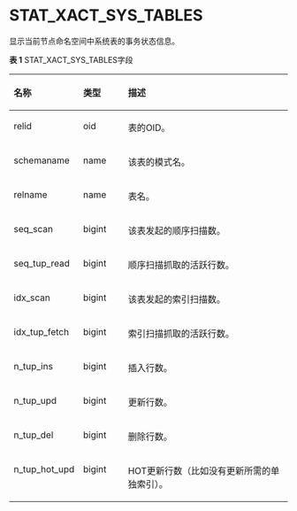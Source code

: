 # STAT\_XACT\_SYS\_TABLES

显示当前节点命名空间中系统表的事务状态信息。

**表 1**  STAT\_XACT\_SYS\_TABLES字段

<a name="zh-cn_topic_0237122603_table9173863118"></a>
<table><thead align="left"><tr id="zh-cn_topic_0237122603_row529966916"><th class="cellrowborder" valign="top" width="17.27%" id="mcps1.2.4.1.1"><p id="zh-cn_topic_0237122603_p1229919619110"><a name="zh-cn_topic_0237122603_p1229919619110"></a><a name="zh-cn_topic_0237122603_p1229919619110"></a><strong id="zh-cn_topic_0237122603_b152991667120"><a name="zh-cn_topic_0237122603_b152991667120"></a><a name="zh-cn_topic_0237122603_b152991667120"></a>名称</strong></p>
</th>
<th class="cellrowborder" valign="top" width="16.8%" id="mcps1.2.4.1.2"><p id="zh-cn_topic_0237122603_p162993617117"><a name="zh-cn_topic_0237122603_p162993617117"></a><a name="zh-cn_topic_0237122603_p162993617117"></a><strong id="zh-cn_topic_0237122603_b92994620110"><a name="zh-cn_topic_0237122603_b92994620110"></a><a name="zh-cn_topic_0237122603_b92994620110"></a>类型</strong></p>
</th>
<th class="cellrowborder" valign="top" width="65.93%" id="mcps1.2.4.1.3"><p id="zh-cn_topic_0237122603_p122998617119"><a name="zh-cn_topic_0237122603_p122998617119"></a><a name="zh-cn_topic_0237122603_p122998617119"></a><strong id="zh-cn_topic_0237122603_b11300156217"><a name="zh-cn_topic_0237122603_b11300156217"></a><a name="zh-cn_topic_0237122603_b11300156217"></a>描述</strong></p>
</th>
</tr>
</thead>
<tbody><tr id="zh-cn_topic_0237122603_row153001261713"><td class="cellrowborder" valign="top" width="17.27%" headers="mcps1.2.4.1.1 "><p id="zh-cn_topic_0237122603_p203003614110"><a name="zh-cn_topic_0237122603_p203003614110"></a><a name="zh-cn_topic_0237122603_p203003614110"></a>relid</p>
</td>
<td class="cellrowborder" valign="top" width="16.8%" headers="mcps1.2.4.1.2 "><p id="zh-cn_topic_0237122603_p030017619118"><a name="zh-cn_topic_0237122603_p030017619118"></a><a name="zh-cn_topic_0237122603_p030017619118"></a>oid</p>
</td>
<td class="cellrowborder" valign="top" width="65.93%" headers="mcps1.2.4.1.3 "><p id="zh-cn_topic_0237122603_p130019610119"><a name="zh-cn_topic_0237122603_p130019610119"></a><a name="zh-cn_topic_0237122603_p130019610119"></a>表的OID。</p>
</td>
</tr>
<tr id="zh-cn_topic_0237122603_row1430096116"><td class="cellrowborder" valign="top" width="17.27%" headers="mcps1.2.4.1.1 "><p id="zh-cn_topic_0237122603_p5300662111"><a name="zh-cn_topic_0237122603_p5300662111"></a><a name="zh-cn_topic_0237122603_p5300662111"></a>schemaname</p>
</td>
<td class="cellrowborder" valign="top" width="16.8%" headers="mcps1.2.4.1.2 "><p id="zh-cn_topic_0237122603_p163003611118"><a name="zh-cn_topic_0237122603_p163003611118"></a><a name="zh-cn_topic_0237122603_p163003611118"></a>name</p>
</td>
<td class="cellrowborder" valign="top" width="65.93%" headers="mcps1.2.4.1.3 "><p id="zh-cn_topic_0237122603_p19300116816"><a name="zh-cn_topic_0237122603_p19300116816"></a><a name="zh-cn_topic_0237122603_p19300116816"></a>该表的模式名。</p>
</td>
</tr>
<tr id="zh-cn_topic_0237122603_row14300961711"><td class="cellrowborder" valign="top" width="17.27%" headers="mcps1.2.4.1.1 "><p id="zh-cn_topic_0237122603_p173001161711"><a name="zh-cn_topic_0237122603_p173001161711"></a><a name="zh-cn_topic_0237122603_p173001161711"></a>relname</p>
</td>
<td class="cellrowborder" valign="top" width="16.8%" headers="mcps1.2.4.1.2 "><p id="zh-cn_topic_0237122603_p23011461010"><a name="zh-cn_topic_0237122603_p23011461010"></a><a name="zh-cn_topic_0237122603_p23011461010"></a>name</p>
</td>
<td class="cellrowborder" valign="top" width="65.93%" headers="mcps1.2.4.1.3 "><p id="zh-cn_topic_0237122603_p12301961012"><a name="zh-cn_topic_0237122603_p12301961012"></a><a name="zh-cn_topic_0237122603_p12301961012"></a>表名。</p>
</td>
</tr>
<tr id="zh-cn_topic_0237122603_row630166614"><td class="cellrowborder" valign="top" width="17.27%" headers="mcps1.2.4.1.1 "><p id="zh-cn_topic_0237122603_p8301561018"><a name="zh-cn_topic_0237122603_p8301561018"></a><a name="zh-cn_topic_0237122603_p8301561018"></a>seq_scan</p>
</td>
<td class="cellrowborder" valign="top" width="16.8%" headers="mcps1.2.4.1.2 "><p id="zh-cn_topic_0237122603_p33011061613"><a name="zh-cn_topic_0237122603_p33011061613"></a><a name="zh-cn_topic_0237122603_p33011061613"></a>bigint</p>
</td>
<td class="cellrowborder" valign="top" width="65.93%" headers="mcps1.2.4.1.3 "><p id="zh-cn_topic_0237122603_p1530116617117"><a name="zh-cn_topic_0237122603_p1530116617117"></a><a name="zh-cn_topic_0237122603_p1530116617117"></a>该表发起的顺序扫描数。</p>
</td>
</tr>
<tr id="zh-cn_topic_0237122603_row19301168118"><td class="cellrowborder" valign="top" width="17.27%" headers="mcps1.2.4.1.1 "><p id="zh-cn_topic_0237122603_p10301661313"><a name="zh-cn_topic_0237122603_p10301661313"></a><a name="zh-cn_topic_0237122603_p10301661313"></a>seq_tup_read</p>
</td>
<td class="cellrowborder" valign="top" width="16.8%" headers="mcps1.2.4.1.2 "><p id="zh-cn_topic_0237122603_p113011762118"><a name="zh-cn_topic_0237122603_p113011762118"></a><a name="zh-cn_topic_0237122603_p113011762118"></a>bigint</p>
</td>
<td class="cellrowborder" valign="top" width="65.93%" headers="mcps1.2.4.1.3 "><p id="zh-cn_topic_0237122603_p1030176219"><a name="zh-cn_topic_0237122603_p1030176219"></a><a name="zh-cn_topic_0237122603_p1030176219"></a>顺序扫描抓取的活跃行数。</p>
</td>
</tr>
<tr id="zh-cn_topic_0237122603_row83011969116"><td class="cellrowborder" valign="top" width="17.27%" headers="mcps1.2.4.1.1 "><p id="zh-cn_topic_0237122603_p930117618113"><a name="zh-cn_topic_0237122603_p930117618113"></a><a name="zh-cn_topic_0237122603_p930117618113"></a>idx_scan</p>
</td>
<td class="cellrowborder" valign="top" width="16.8%" headers="mcps1.2.4.1.2 "><p id="zh-cn_topic_0237122603_p230210614115"><a name="zh-cn_topic_0237122603_p230210614115"></a><a name="zh-cn_topic_0237122603_p230210614115"></a>bigint</p>
</td>
<td class="cellrowborder" valign="top" width="65.93%" headers="mcps1.2.4.1.3 "><p id="zh-cn_topic_0237122603_p173021168110"><a name="zh-cn_topic_0237122603_p173021168110"></a><a name="zh-cn_topic_0237122603_p173021168110"></a>该表发起的索引扫描数。</p>
</td>
</tr>
<tr id="zh-cn_topic_0237122603_row163021367115"><td class="cellrowborder" valign="top" width="17.27%" headers="mcps1.2.4.1.1 "><p id="zh-cn_topic_0237122603_p93021961919"><a name="zh-cn_topic_0237122603_p93021961919"></a><a name="zh-cn_topic_0237122603_p93021961919"></a>idx_tup_fetch</p>
</td>
<td class="cellrowborder" valign="top" width="16.8%" headers="mcps1.2.4.1.2 "><p id="zh-cn_topic_0237122603_p193021611112"><a name="zh-cn_topic_0237122603_p193021611112"></a><a name="zh-cn_topic_0237122603_p193021611112"></a>bigint</p>
</td>
<td class="cellrowborder" valign="top" width="65.93%" headers="mcps1.2.4.1.3 "><p id="zh-cn_topic_0237122603_p113024620115"><a name="zh-cn_topic_0237122603_p113024620115"></a><a name="zh-cn_topic_0237122603_p113024620115"></a>索引扫描抓取的活跃行数。</p>
</td>
</tr>
<tr id="zh-cn_topic_0237122603_row430226413"><td class="cellrowborder" valign="top" width="17.27%" headers="mcps1.2.4.1.1 "><p id="zh-cn_topic_0237122603_p14302561314"><a name="zh-cn_topic_0237122603_p14302561314"></a><a name="zh-cn_topic_0237122603_p14302561314"></a>n_tup_ins</p>
</td>
<td class="cellrowborder" valign="top" width="16.8%" headers="mcps1.2.4.1.2 "><p id="zh-cn_topic_0237122603_p0302561713"><a name="zh-cn_topic_0237122603_p0302561713"></a><a name="zh-cn_topic_0237122603_p0302561713"></a>bigint</p>
</td>
<td class="cellrowborder" valign="top" width="65.93%" headers="mcps1.2.4.1.3 "><p id="zh-cn_topic_0237122603_p16302464117"><a name="zh-cn_topic_0237122603_p16302464117"></a><a name="zh-cn_topic_0237122603_p16302464117"></a>插入行数。</p>
</td>
</tr>
<tr id="zh-cn_topic_0237122603_row430286113"><td class="cellrowborder" valign="top" width="17.27%" headers="mcps1.2.4.1.1 "><p id="zh-cn_topic_0237122603_p103037617114"><a name="zh-cn_topic_0237122603_p103037617114"></a><a name="zh-cn_topic_0237122603_p103037617114"></a>n_tup_upd</p>
</td>
<td class="cellrowborder" valign="top" width="16.8%" headers="mcps1.2.4.1.2 "><p id="zh-cn_topic_0237122603_p10303136416"><a name="zh-cn_topic_0237122603_p10303136416"></a><a name="zh-cn_topic_0237122603_p10303136416"></a>bigint</p>
</td>
<td class="cellrowborder" valign="top" width="65.93%" headers="mcps1.2.4.1.3 "><p id="zh-cn_topic_0237122603_p5303461017"><a name="zh-cn_topic_0237122603_p5303461017"></a><a name="zh-cn_topic_0237122603_p5303461017"></a>更新行数。</p>
</td>
</tr>
<tr id="zh-cn_topic_0237122603_row11303126513"><td class="cellrowborder" valign="top" width="17.27%" headers="mcps1.2.4.1.1 "><p id="zh-cn_topic_0237122603_p5303176813"><a name="zh-cn_topic_0237122603_p5303176813"></a><a name="zh-cn_topic_0237122603_p5303176813"></a>n_tup_del</p>
</td>
<td class="cellrowborder" valign="top" width="16.8%" headers="mcps1.2.4.1.2 "><p id="zh-cn_topic_0237122603_p153032615118"><a name="zh-cn_topic_0237122603_p153032615118"></a><a name="zh-cn_topic_0237122603_p153032615118"></a>bigint</p>
</td>
<td class="cellrowborder" valign="top" width="65.93%" headers="mcps1.2.4.1.3 "><p id="zh-cn_topic_0237122603_p73031669111"><a name="zh-cn_topic_0237122603_p73031669111"></a><a name="zh-cn_topic_0237122603_p73031669111"></a>删除行数。</p>
</td>
</tr>
<tr id="zh-cn_topic_0237122603_row6303146811"><td class="cellrowborder" valign="top" width="17.27%" headers="mcps1.2.4.1.1 "><p id="zh-cn_topic_0237122603_p73035616113"><a name="zh-cn_topic_0237122603_p73035616113"></a><a name="zh-cn_topic_0237122603_p73035616113"></a>n_tup_hot_upd</p>
</td>
<td class="cellrowborder" valign="top" width="16.8%" headers="mcps1.2.4.1.2 "><p id="zh-cn_topic_0237122603_p1830316619116"><a name="zh-cn_topic_0237122603_p1830316619116"></a><a name="zh-cn_topic_0237122603_p1830316619116"></a>bigint</p>
</td>
<td class="cellrowborder" valign="top" width="65.93%" headers="mcps1.2.4.1.3 "><p id="zh-cn_topic_0237122603_p9303261310"><a name="zh-cn_topic_0237122603_p9303261310"></a><a name="zh-cn_topic_0237122603_p9303261310"></a>HOT更新行数（比如没有更新所需的单独索引）。</p>
</td>
</tr>
</tbody>
</table>


